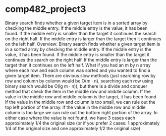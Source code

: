 # comp482_project3
Binary search finds whether a given target item is in a sorted array by checking the middle entry. If the middle entry is the value, it has been found. If the middle entry is smaller than the target it continues the search on the right half. If the middle entry is larger than the target then it continues on the left half.
Overview: Binary search finds whether a given target item is in a sorted array by checking the middle entry.
If the middle entry is the value, it has been found. If the middle entry is smaller than the target it continues
the search on the right half. If the middle entry is larger than the target then it continues on the left half.
What if you had an m by n array where each row and each column was sorted and you wanted to find a
given target item. There are obvious slow methods (just searching row by row and column by column would
be O(m · n), searching each row using binary search would be O(lg m · n)), but there is a divide and conquer
method that check the item in the middle row and middle column. If the value in the middle row and middle
column is the target, it has been found. If the value in the middle row and column is too small, we can rule
out the top left portion of the array. If the value in the middle row and middle column is too large we can rule
out the bottom right portion of the array. In either case where the value is not found, we have 3 cases each
approximately 1/4 the original size (or if you prefer 2 cases: 1 approximately 1/4 of the original size and one
approximately 1/2 the original size)
